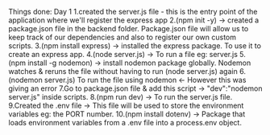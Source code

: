 Things done:
Day 1
  1.created the server.js file - this is the entry point of the application where we'll register the express app
  2.(npm init -y) -> created a package.json file in the backend folder. Package.json file will allow us to keep track of 
    our dependencies and also to register our own custom scripts.
  3.(npm install express) -> installed the express package. To use it to create an express app.
  4.(node server.js) -> To run a file eg: server.js
  5.(npm install -g nodemon) -> install nodemon package globally. Nodemon watches & reruns the file without having to run
    (node server.js) again
  6.(nodemon server.js) To run the file using nodemon <- However this was giving an error
  7.Go to package.json file & add this script -> "dev":"nodemon server.js" inside scripts.
  8.(npm run dev) -> To run the server.js file.
  9.Created the .env file -> This file will be used to store the environment variables eg: the PORT number.
  10.(npm install dotenv) -> Package that loads environment variables from a .env file into a process.env object.